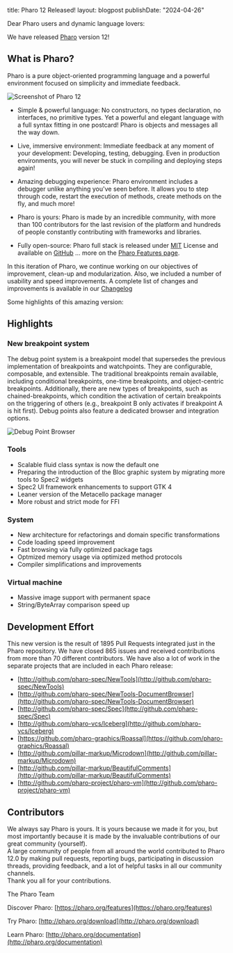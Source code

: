 title: Pharo 12 Released!
layout: blogpost
publishDate: "2024-04-26"

Dear Pharo users and dynamic language lovers: 

We have released [Pharo](https://pharo.org/) version 12!

## What is Pharo?

Pharo is a pure object-oriented programming language and a powerful environment focused on simplicity and immediate feedback.

![Screenshot of Pharo 12](/news/Pharo12.png)

- Simple & powerful language: No constructors, no types declaration, no interfaces, no primitive types. Yet a powerful and elegant language with a full syntax fitting in one postcard! Pharo is objects and messages all the way down.

- Live, immersive environment: Immediate feedback at any moment of your development: Developing, testing, debugging. Even in production environments, you will never be stuck in compiling and deploying steps again!

- Amazing debugging experience: Pharo environment includes a debugger unlike anything you've seen before. It allows you to step through code, restart the execution of methods, create methods on the fly, and much more!

- Pharo is yours: Pharo is made by an incredible community, with more than 100 contributors for the last revision of the platform and hundreds of people constantly contributing with frameworks and libraries.

- Fully open-source: Pharo full stack is released under [MIT](https://opensource.org/licenses/MIT) License and available on [GitHub](https://github.com/pharo-project/pharo)
... more on the [Pharo Features page](http://www.pharo.org/features).

In this iteration of Pharo, we continue working on our objectives of improvement, clean-up and modularization.
Also, we included a number of usability and speed improvements. 
A complete list of changes and improvements is available in our [Changelog](https://github.com/pharo-project/pharo-changelogs/blob/master/Pharo120ChangeLogs.md)

Some highlights of this amazing version:

## Highlights

### New breakpoint system

The debug point system is a breakpoint model that supersedes the previous implementation of breakpoints and watchpoints. They are configurable, composable, and extensible. The traditional breakpoints remain available, including conditional breakpoints, one-time breakpoints, and object-centric breakpoints. Additionally, there are new types of breakpoints, such as chained-breakpoints, which condition the activation of certain breakpoints on the triggering of others (e.g., breakpoint B only activates if breakpoint A is hit first). Debug points also feature a dedicated browser and integration options.

![Debug Point Browser](/news/Pharo12DebugPoints.png)

### Tools

- Scalable fluid class syntax is now the default one
- Preparing the introduction of the Bloc graphic system by migrating more tools to Spec2 widgets
- Spec2 UI framework enhancements to support GTK 4
- Leaner version of the Metacello package manager
- More robust and strict mode for FFI

### System 

- New architecture for refactorings and domain specific transformations
- Code loading speed improvement
- Fast browsing via fully optimized package tags
- Optmized memory usage via optimized method protocols
- Compiler simplifications and improvements
   
### Virtual machine

- Massive image support with permanent space
- String/ByteArray comparison speed up

## Development Effort

This new version is the result of 1895 Pull Requests integrated just in the Pharo repository. 
We have closed 865 issues and received contributions from more than 70 different contributors.
We have also a lot of work in the separate projects that are included in each Pharo release:

- [http://github.com/pharo-spec/NewTools](http://github.com/pharo-spec/NewTools)
- [http://github.com/pharo-spec/NewTools-DocumentBrowser](http://github.com/pharo-spec/NewTools-DocumentBrowser)
- [http://github.com/pharo-spec/Spec](http://github.com/pharo-spec/Spec)
- [http://github.com/pharo-vcs/Iceberg](http://github.com/pharo-vcs/Iceberg)
- [https://github.com/pharo-graphics/Roassal](https://github.com/pharo-graphics/Roassal)
- [http://github.com/pillar-markup/Microdown](http://github.com/pillar-markup/Microdown)
- [http://github.com/pillar-markup/BeautifulComments](http://github.com/pillar-markup/BeautifulComments)
- [http://github.com/pharo-project/pharo-vm](http://github.com/pharo-project/pharo-vm)

## Contributors
We always say Pharo is yours. It is yours because we made it for you, but most importantly because it is made by the invaluable contributions of our great community (yourself).  
A large community of people from all around the world contributed to Pharo 12.0 by making pull requests, reporting bugs, participating in discussion threads, providing feedback, and a lot of helpful tasks in all our community channels.  
Thank you all for your contributions.


The Pharo Team

Discover Pharo: [https://pharo.org/features](https://pharo.org/features)

Try Pharo: [http://pharo.org/download](http://pharo.org/download)

Learn Pharo: [http://pharo.org/documentation](http://pharo.org/documentation)
